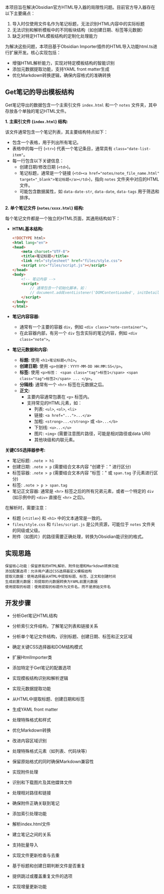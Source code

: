 本项目旨在解决Obsidian官方HTML导入器的局限性问题。目前官方导入器存在以下主要痛点：
1. 导入时仅使用文件名作为笔记标题，无法识别HTML内容中的实际标题
2. 无法识别和解析模板中的不同板块结构（如创建日期、标签等元数据）
3. 缺乏对特定HTML模板结构的定制化处理能力

为解决这些问题，本项目基于Obsidian Importer插件的HTML导入功能html.ts进行扩展开发。核心实现包括：
- 增强HTML解析能力，实现对特定模板结构的智能识别
- 添加元数据提取功能，支持YAML front matter生成
- 优化Markdown转换逻辑，确保内容格式的准确转换

## Get笔记的导出模板结构

Get笔记导出的数据包含一个主索引文件 `index.html` 和一个 `notes` 文件夹，其中存放各个单独的笔记HTML文件。

**1. 主索引文件 (`index.html`) 结构:**

该文件通常包含一个笔记列表，其主要结构特点如下：
- 包含一个表格，用于列出所有笔记。
- 表格中的每一行 (`<tr>`) 代表一个笔记条目，通常具有 `class="date-list-item"`。
- 每一行包含以下关键信息：
    - 创建日期/修改日期 (`<td>`)。
    - 笔记标题，通常是一个链接 (`<td><a href="notes/note_file_name.html" target="_blank">笔记标题</a></td>`)，指向 `notes` 文件夹中对应的HTML文件。
    - 可能包含数据属性，如 `data-date-str`, `data-date`, `data-tags` 用于筛选和排序。

**2. 单个笔记文件 (`notes/xxxx.html`) 结构:**

每个笔记文件都是一个独立的HTML页面，其通用结构如下：

- **HTML基本结构:**
    ```html
    <!DOCTYPE html>
    <html lang="en">
    <head>
        <meta charset="UTF-8">
        <title>笔记标题</title>
        <link rel="stylesheet" href="files/style.css">
        <script src="files/script.js"></script>
    </head>
    <body>
        <!-- 笔记内容 -->
        <script>
            // 通常包含一个初始化脚本，如：
            // document.addEventListener('DOMContentLoaded', initDetailPage);
        </script>
    </body>
    </html>
    ```

- **笔记内容容器:**
    - 通常有一个主要的容器 `div`，例如 `<div class="note-container">`。
    - 在此容器内部，有另一个 `div` 包含实际的笔记内容，例如 `<div class="note">`。

- **笔记元数据和内容:**
    - **标题:** 使用 `<h1>笔记标题</h1>`。
    - **创建日期:** 使用 `<p>创建于：YYYY-MM-DD HH:MM:SS</p>`。
    - **标签:** 使用 `<p>标签： <span class="tag">标签1</span> <span class="tag">标签2</span> ... </p>`。
    - **分隔线:** 通常有一个 `<hr>` 标签在元数据之后。
    - **正文:**
        - 主要内容通常包裹在 `<p>` 标签内。
        - 支持常见的HTML元素，如：
            - 列表: `<ul>`, `<ol>`, `<li>`
            - 链接: `<a href="...">...</a>`
            - 加粗: `<strong>...</strong>` 或 `<b>...</b>`
            - 下划线: `<u>...</u>`
            - 图片: `<img>` (需要注意图片路径，可能是相对路径或data URI)
            - 其他块级和内联元素。

**关键CSS选择器参考:**
- 笔记标题: `.note > h1`
- 创建日期: `.note > p` (需要结合文本内容 "创建于：" 进行区分)
- 标签容器: `.note > p` (需要结合文本内容 "标签：" 或 `span.tag` 子元素进行区分)
- 标签: `.note > p > span.tag`
- 笔记正文容器: 通常是 `<hr>` 标签之后的所有兄弟元素，或者一个特定的 `div` (如示例中的 `<div>` 直接在 `<hr>` 之后)。

在解析时，需要注意：
- 标题 (`<title>`) 和 `<h1>` 中的文本通常是一致的。
- `files/style.css` 和 `files/script.js` 是公共资源，可能位于 `notes` 文件夹的同级或父级。
- 附件（如图片）的路径需要正确处理，转换为Obsidian能识别的格式。

## 实现思路

    保留核心功能：保留原有的HTML解析、附件处理和Markdown转换功能
    添加配置选项：允许用户通过CSS选择器定义模板结构
    提取元数据：使用选择器从HTML中提取标题、标签、正文和创建时间
    生成前置元数据：将提取的元数据转换为YAML前置元数据
    使用提取的标题：使用提取的标题作为文件名，而不是原始文件名

## 开发步骤
- 分析Get笔记HTML结构

- 分析索引文件结构，了解笔记列表和链接关系
- 分析单个笔记文件结构，识别标题、创建日期、标签和正文区域
- 确定关键CSS选择器和DOM结构模式
- 扩展HtmlImporter类

- 添加特定于Get笔记的配置选项
- 实现模板结构识别和解析逻辑
- 实现元数据提取功能

- 从HTML中提取标题、创建日期和标签
- 生成YAML front matter
- 处理特殊格式和样式
- 优化Markdown转换

- 改进内容区域识别
- 处理特殊格式元素（如列表、代码块等）
- 保留原始格式的同时确保Markdown兼容性
- 实现附件处理

- 识别和下载图片及其他媒体文件
- 处理相对路径和链接
- 确保附件正确关联到笔记
- 添加索引处理功能

- 解析index.html文件
- 建立笔记之间的关系
- 支持批量导入
- 实现文件更新检查与去重

- 基于标题和创建日期判断文件是否重复
- 提供跳过或覆盖重复文件的选项
- 实现增量更新功能
